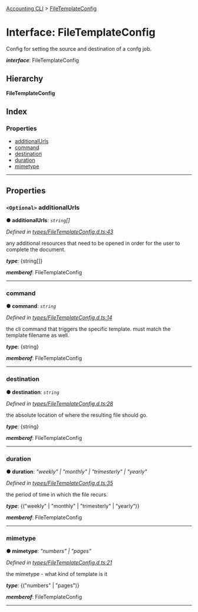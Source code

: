[Accounting CLI](../README.md) > [FileTemplateConfig](../interfaces/filetemplateconfig.md)

# Interface: FileTemplateConfig

Config for setting the source and destination of a confg job.

*__interface__*: FileTemplateConfig

## Hierarchy

**FileTemplateConfig**

## Index

### Properties

* [additionalUrls](filetemplateconfig.md#additionalurls)
* [command](filetemplateconfig.md#command)
* [destination](filetemplateconfig.md#destination)
* [duration](filetemplateconfig.md#duration)
* [mimetype](filetemplateconfig.md#mimetype)

---

## Properties

<a id="additionalurls"></a>

### `<Optional>` additionalUrls

**● additionalUrls**: *`string`[]*

*Defined in [types/FileTemplateConfig.d.ts:43](https://github.com/daniellacosse/accounting-cli/blob/ece0a88/types/FileTemplateConfig.d.ts#L43)*

any additional resources that need to be opened in order for the user to complete the document.

*__type__*: {string\[\]}

*__memberof__*: FileTemplateConfig

___
<a id="command"></a>

###  command

**● command**: *`string`*

*Defined in [types/FileTemplateConfig.d.ts:14](https://github.com/daniellacosse/accounting-cli/blob/ece0a88/types/FileTemplateConfig.d.ts#L14)*

the cli command that triggers the specific template. must match the template filename as well.

*__type__*: {string}

*__memberof__*: FileTemplateConfig

___
<a id="destination"></a>

###  destination

**● destination**: *`string`*

*Defined in [types/FileTemplateConfig.d.ts:28](https://github.com/daniellacosse/accounting-cli/blob/ece0a88/types/FileTemplateConfig.d.ts#L28)*

the absolute location of where the resulting file should go.

*__type__*: {string}

*__memberof__*: FileTemplateConfig

___
<a id="duration"></a>

###  duration

**● duration**: *"weekly" \| "monthly" \| "trimesterly" \| "yearly"*

*Defined in [types/FileTemplateConfig.d.ts:35](https://github.com/daniellacosse/accounting-cli/blob/ece0a88/types/FileTemplateConfig.d.ts#L35)*

the period of time in which the file recurs.

*__type__*: {("weekly" \| "monthly" \| "trimesterly" \| "yearly")}

*__memberof__*: FileTemplateConfig

___
<a id="mimetype"></a>

###  mimetype

**● mimetype**: *"numbers" \| "pages"*

*Defined in [types/FileTemplateConfig.d.ts:21](https://github.com/daniellacosse/accounting-cli/blob/ece0a88/types/FileTemplateConfig.d.ts#L21)*

the mimetype - what kind of template is it

*__type__*: {("numbers" \| "pages")}

*__memberof__*: FileTemplateConfig

___

